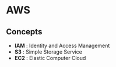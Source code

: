 # AWS

## Concepts
- **IAM** : Identity and Access Management
- **S3** : Simple Storage Service
- **EC2** : Elastic Computer Cloud
